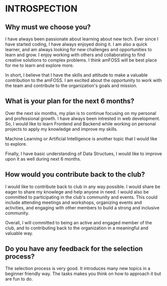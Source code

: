 # INTROSPECTION
## Why must we choose you?
I have always been passionate about learning about new tech. Ever since I have started coding, I have always enjoyed doing it.
I am also a quick learner, and am always looking for new challenges and opportunities to learn and grow. I enjoy working with others and collaborating to find creative solutions to complex problems.
I think amFOSS will be best place for me to learn and explore more.

In short, I believe that I have the skills and attitude to make a valuable contribution to the amFOSS. I am excited about the opportunity to work with the team and contribute to the organization's goals and mission.

## What is your plan for the next 6 months?
Over the next six months, my plan is to continue focusing on my personal and professional growth. I have always been intrested in web development. So, I would like to learn Frontend and Backend while working on personal projects to apply my knowledge and improve my skills. 

Machine Learning or Artificial Intelligence is another topic that I would like to explore.

Finally, I have basic understanding of Data Structues, I would like to improve upon it as well during next 6 months.



## How would you contribute back to the club?
I would like to contribute back to club in any way possible.
I would share be eager to share my knowlege and help anyone in need. I would also be committed to participating in the club's community and events. This could include attending meetings and workshops, organizing events and activities, and engaging with other members to build a strong and inclusive community.

Overall, I will committed to being an active and engaged member of the club, and to contributing back to the organization in a meaningful and valuable way.

## Do you have any feedback for the selection process?

The selection process is very good. It introduces many new topics in a beginner friendly way. The tasks makes you think on how to approach it but are fun to do.
